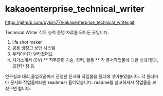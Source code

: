 # kakaoenterprise_technical_writer
https://github.com/gykim77/kakaoenterprise_technical_writer.git 

Technical Writer 직무 능력 증명 자료를 모아둔 곳입니다.

1. life shot maker
2. 공용 냉장고 보안 시스템
3. 우리아이가 달라졌어요
4. 자기소개서 (CV)
    ** 직무관련 기술, 경력, 활동
    ** 각 문서작업물에 대한 성과/결과,공헌한 점 등.

연구실과 대회,졸업작품에서 진행한 문서화 작업물을 폴더에 넣어놓았습니다.
각 폴더마다 문서화 작업물에대한 readme가 들어있습니다.
readme를 참고하셔서 작업물을 보셨으면 합니다.
